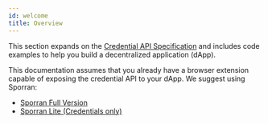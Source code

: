 ```yaml
---
id: welcome
title: Overview
---
```


This section expands on the [Credential API Specification](https://github.com/KILTprotocol/spec-ext-credential-api) and includes code examples to help you build a decentralized application (dApp).

This documentation assumes that you already have a browser extension capable of exposing the credential API to your dApp. We suggest using Sporran:

- [Sporran Full Version](https://github.com/BTE-Trusted-Entity/sporran-extension)
- [Sporran Lite (Credentials only)](https://github.com/BTE-Trusted-Entity/sporran-extension/tree/sporran-lite)
